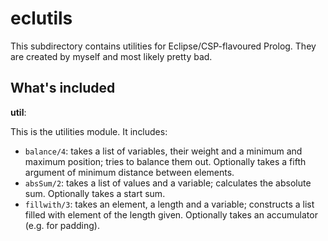 eclutils
======

This subdirectory contains utilities for Eclipse/CSP-flavoured Prolog.
They are created by myself and most likely pretty bad.

What's included
---------------

**util**:

This is the utilities module. It includes:
 * `balance/4`: takes a list of variables, their weight and a minimum and maximum position;
                tries to balance them out. Optionally takes a fifth argument of minimum distance
                between elements.
 * `absSum/2`: takes a list of values and a variable; calculates the absolute sum.
               Optionally takes a start sum.
 * `fillwith/3`: takes an element, a length and a variable; constructs a list filled with
                 element of the length given. Optionally takes an accumulator (e.g. for padding).
